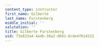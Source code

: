 ```yaml
---
content_type: instructor
first_name: Gilberte
last_name: Furstenberg
middle_initial: ''
salutation: ''
title: Gilberte Furstenberg
uid: 73e833a4-4a4b-38a2-d041-6cde4f614152
---
```

